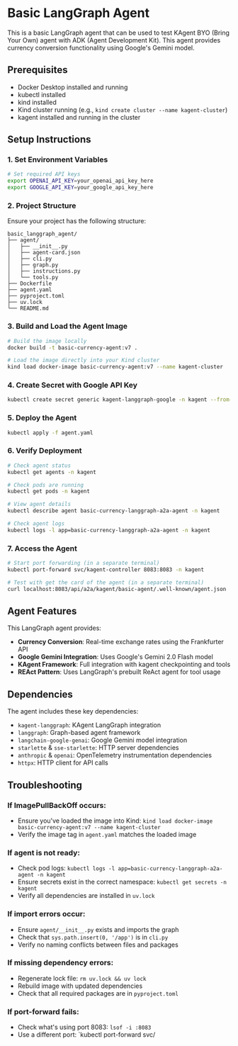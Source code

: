 # Basic LangGraph Agent

This is a basic LangGraph agent that can be used to test KAgent BYO (Bring Your Own) agent with ADK (Agent Development Kit). This agent provides currency conversion functionality using Google's Gemini model.

## Prerequisites

- Docker Desktop installed and running
- kubectl installed  
- kind installed
- Kind cluster running (e.g., `kind create cluster --name kagent-cluster`)
- kagent installed and running in the cluster

## Setup Instructions

### 1. Set Environment Variables

```bash
# Set required API keys
export OPENAI_API_KEY=your_openai_api_key_here
export GOOGLE_API_KEY=your_google_api_key_here
```

### 2. Project Structure

Ensure your project has the following structure:

```
basic_langgraph_agent/
├── agent/
│   ├── __init__.py
│   ├── agent-card.json
│   ├── cli.py
│   ├── graph.py
│   ├── instructions.py
│   └── tools.py
├── Dockerfile
├── agent.yaml
├── pyproject.toml
├── uv.lock
└── README.md
```

### 3. Build and Load the Agent Image

```bash
# Build the image locally
docker build -t basic-currency-agent:v7 .

# Load the image directly into your Kind cluster
kind load docker-image basic-currency-agent:v7 --name kagent-cluster
```

### 4. Create Secret with Google API Key

```bash
kubectl create secret generic kagent-langgraph-google -n kagent --from-literal=GOOGLE_API_KEY=$GOOGLE_API_KEY
```

### 5. Deploy the Agent

```bash
kubectl apply -f agent.yaml
```

### 6. Verify Deployment

```bash
# Check agent status
kubectl get agents -n kagent

# Check pods are running
kubectl get pods -n kagent

# View agent details
kubectl describe agent basic-currency-langgraph-a2a-agent -n kagent

# Check agent logs
kubectl logs -l app=basic-currency-langgraph-a2a-agent -n kagent
```

### 7. Access the Agent

```bash
# Start port forwarding (in a separate terminal)
kubectl port-forward svc/kagent-controller 8083:8083 -n kagent

# Test with get the card of the agent (in a separate terminal)
curl localhost:8083/api/a2a/kagent/basic-agent/.well-known/agent.json
```

## Agent Features

This LangGraph agent provides:

- **Currency Conversion**: Real-time exchange rates using the Frankfurter API
- **Google Gemini Integration**: Uses Google's Gemini 2.0 Flash model
- **KAgent Framework**: Full integration with kagent checkpointing and tools
- **REAct Pattern**: Uses LangGraph's prebuilt ReAct agent for tool usage

## Dependencies

The agent includes these key dependencies:

- `kagent-langgraph`: KAgent LangGraph integration
- `langgraph`: Graph-based agent framework
- `langchain-google-genai`: Google Gemini model integration
- `starlette` & `sse-starlette`: HTTP server dependencies
- `anthropic` & `openai`: OpenTelemetry instrumentation dependencies
- `httpx`: HTTP client for API calls

## Troubleshooting

### If ImagePullBackOff occurs:
- Ensure you've loaded the image into Kind: `kind load docker-image basic-currency-agent:v7 --name kagent-cluster`
- Verify the image tag in `agent.yaml` matches the loaded image

### If agent is not ready:
- Check pod logs: `kubectl logs -l app=basic-currency-langgraph-a2a-agent -n kagent`
- Ensure secrets exist in the correct namespace: `kubectl get secrets -n kagent`
- Verify all dependencies are installed in `uv.lock`

### If import errors occur:
- Ensure `agent/__init__.py` exists and imports the graph
- Check that `sys.path.insert(0, '/app')` is in `cli.py`
- Verify no naming conflicts between files and packages

### If missing dependency errors:
- Regenerate lock file: `rm uv.lock && uv lock`
- Rebuild image with updated dependencies
- Check that all required packages are in `pyproject.toml`

### If port-forward fails:
- Check what's using port 8083: `lsof -i :8083`
- Use a different port: `kubectl port-forward svc/